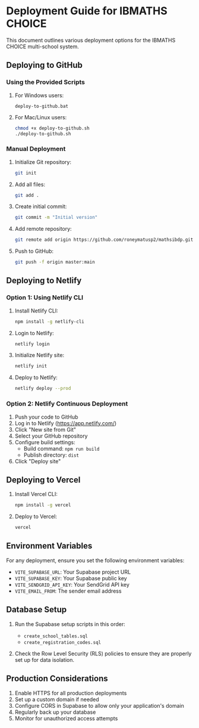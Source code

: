 # Deployment Guide for IBMATHS CHOICE

This document outlines various deployment options for the IBMATHS CHOICE multi-school system.

## Deploying to GitHub

### Using the Provided Scripts

1. For Windows users:
   ```
   deploy-to-github.bat
   ```

2. For Mac/Linux users:
   ```bash
   chmod +x deploy-to-github.sh
   ./deploy-to-github.sh
   ```

### Manual Deployment

1. Initialize Git repository:
   ```bash
   git init
   ```

2. Add all files:
   ```bash
   git add .
   ```

3. Create initial commit:
   ```bash
   git commit -m "Initial version"
   ```

4. Add remote repository:
   ```bash
   git remote add origin https://github.com/roneymatusp2/mathsibdp.git
   ```

5. Push to GitHub:
   ```bash
   git push -f origin master:main
   ```

## Deploying to Netlify

### Option 1: Using Netlify CLI

1. Install Netlify CLI:
   ```bash
   npm install -g netlify-cli
   ```

2. Login to Netlify:
   ```bash
   netlify login
   ```

3. Initialize Netlify site:
   ```bash
   netlify init
   ```

4. Deploy to Netlify:
   ```bash
   netlify deploy --prod
   ```

### Option 2: Netlify Continuous Deployment

1. Push your code to GitHub
2. Log in to Netlify (https://app.netlify.com/)
3. Click "New site from Git"
4. Select your GitHub repository
5. Configure build settings:
   - Build command: `npm run build`
   - Publish directory: `dist`
6. Click "Deploy site"

## Deploying to Vercel

1. Install Vercel CLI:
   ```bash
   npm install -g vercel
   ```

2. Deploy to Vercel:
   ```bash
   vercel
   ```

## Environment Variables

For any deployment, ensure you set the following environment variables:

- `VITE_SUPABASE_URL`: Your Supabase project URL
- `VITE_SUPABASE_KEY`: Your Supabase public key
- `VITE_SENDGRID_API_KEY`: Your SendGrid API key
- `VITE_EMAIL_FROM`: The sender email address

## Database Setup

1. Run the Supabase setup scripts in this order:
   - `create_school_tables.sql`
   - `create_registration_codes.sql`

2. Check the Row Level Security (RLS) policies to ensure they are properly set up for data isolation.

## Production Considerations

1. Enable HTTPS for all production deployments
2. Set up a custom domain if needed
3. Configure CORS in Supabase to allow only your application's domain
4. Regularly back up your database
5. Monitor for unauthorized access attempts
